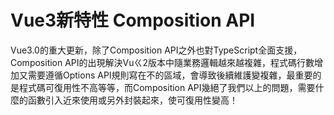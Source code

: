 # Vue3新特性 Composition API
Vue3.0的重大更新，除了Composition API之外也對TypeScript全面支援，Composition API的出現解決Vuㄍ2版本中隨業務邏輯越來越複雜，程式碼行數增加又需要遵循Options API規則寫在不的區域，會導致後續維護變複雜，最重要的是程式碼可復用性不高等等，而Composition API幾絕了我們以上的問題，需要什麼的函數引入近來使用或另外封裝起來，使可復用性變高！
